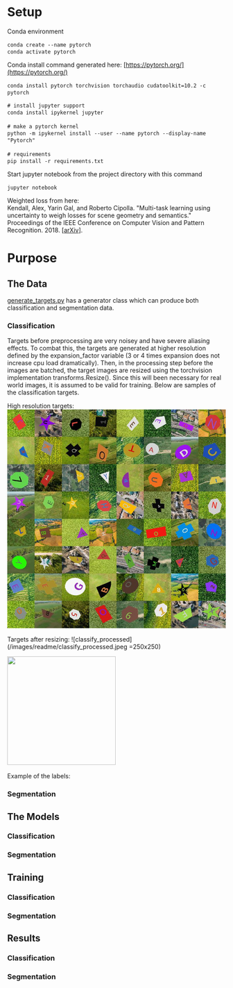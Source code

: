 # Setup


Conda environment
```
conda create --name pytorch
conda activate pytorch
```
Conda install command generated here: [https://pytorch.org/](https://pytorch.org/)
```
conda install pytorch torchvision torchaudio cudatoolkit=10.2 -c pytorch
```

```
# install jupyter support
conda install ipykernel jupyter

# make a pytorch kernel
python -m ipykernel install --user --name pytorch --display-name "Pytorch"

# requirements
pip install -r requirements.txt
```

Start jupyter notebook from the project directory with this command
```
jupyter notebook
```


Weighted loss from here:<br>
Kendall, Alex, Yarin Gal, and Roberto Cipolla. "Multi-task learning using uncertainty to weigh losses for scene geometry and semantics." Proceedings of the IEEE Conference on Computer Vision and Pattern Recognition. 2018.
[[arXiv](https://arxiv.org/abs/1705.07115)].




# Purpose



## The Data

[generate_targets.py](https://github.com/Lukeasargen/targetClassifier/blob/main/generate_targets.py) has a generator class which can produce both classification and segmentation data.

### Classification

Targets before preprocessing are very noisey and have severe aliasing effects. To combat this, the targets are generated at higher resolution defined by the expansion_factor variable (3 or 4 times expansion does not increase cpu load dramatically). Then, in the processing step before the images are batched, the target images are resized using the torchvision implementation transforms.Resize(). Since this will been necessary for real world images, it is assumed to be valid for training. Below are samples of the classification targets.

High resolution targets:
![high_res_targets](/images/readme/high_res_targets.jpeg)

Targets after resizing:
![classify_processed](/images/readme/classify_processed.jpeg =250x250)

<img src="https://github.com/Lukeasargen/targetClassifier/blob/main/images/readme/classify_processed.jpeg" width="250" height="250" />

Example of the labels:


### Segmentation


## The Models

### Classification

### Segmentation


## Training

### Classification

### Segmentation


## Results

### Classification

### Segmentation
